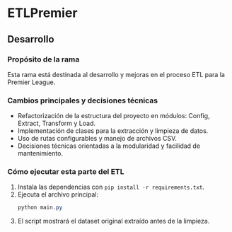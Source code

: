 # ETLPremier

## Desarrollo

### Propósito de la rama
Esta rama está destinada al desarrollo y mejoras en el proceso ETL para la Premier League.

### Cambios principales y decisiones técnicas
- Refactorización de la estructura del proyecto en módulos: Config, Extract, Transform y Load.
- Implementación de clases para la extracción y limpieza de datos.
- Uso de rutas configurables y manejo de archivos CSV.
- Decisiones técnicas orientadas a la modularidad y facilidad de mantenimiento.

### Cómo ejecutar esta parte del ETL
1. Instala las dependencias con `pip install -r requirements.txt`.
2. Ejecuta el archivo principal:
	```powershell
	python main.py
	```
3. El script mostrará el dataset original extraído antes de la limpieza.